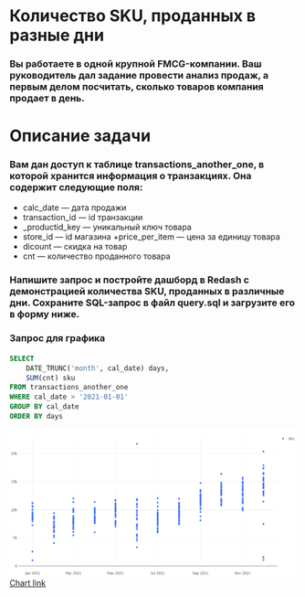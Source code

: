 # Количество SKU, проданных в разные дни
### Вы работаете в одной крупной FMCG-компании. Ваш руководитель дал задание провести анализ продаж, а первым делом посчитать, сколько товаров компания продает в день.

# Описание задачи
### Вам дан доступ к таблице transactions_another_one, в которой хранится информация о транзакциях. Она содержит следующие поля:
+ calc_date — дата продажи
+ transaction_id — id транзакции
+ _productid_key — уникальный ключ товара
+ store_id — id магазина
+price_per_item — цена за единицу товара
+ dicount — скидка на товар
+ cnt — количество проданного товара

### Напишите запрос и постройте дашборд в Redash с демонстрацией количества SKU, проданных в различные дни.  Сохраните SQL-запрос в файл query.sql и загрузите его в форму ниже.


### Запрос для графика
```sql
SELECT 
    DATE_TRUNC('month', cal_date) days, 
    SUM(cnt) sku 
FROM transactions_another_one
WHERE cal_date > '2021-01-01'
GROUP BY cal_date
ORDER BY days
```

![Chart](https://github.com/Zakaraya/ML_Practice/blob/master/Intern/SKU%20Sales/Chart.png)
[Chart link](http://redash.lab.karpov.courses/embed/query/25642/visualization/53045?api_key=cVvTlbpK3sv6WSewya3e3XkCGPEGL6NkctKfCMw2&)
